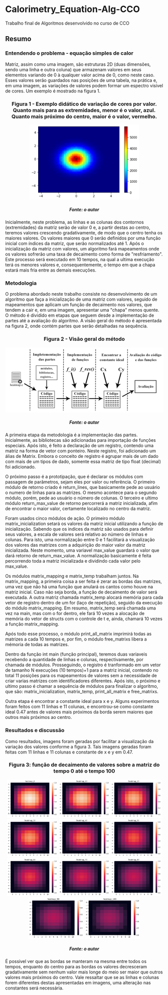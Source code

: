 # Calorimetry_Equation-Alg-CCO
Trabalho final de Algoritmos desenvolvido no curso de CCO
## Resumo
### Entendendo o problema - equação simples de calor
Matriz, assim como uma imagem, são estruturas 2D (duas dimensões, sendo uma linha e outra coluna) que armazenam valores em seus elementos variando de 0 à qualquer valor acima de 0, como neste caso.
Esses valores serão guardados nas posições de uma tabela, na prática e, em uma imagem, as variações de valores podem formar um espectro visível de cores. 
Um exemplo é mostrado na figura 1.

<div align="center">
    <h3>Figura 1 - Exemplo didático de variação de cores por valor. Quanto mais para as extremidades, menor é o valor, azul. Quanto mais próximo do centro, maior é o valor, vermelho.</h3>
    <img src ="img/heatmap.png" width="350px"></img>
    <h5>Fonte: o autor</h5>
</div>

Inicialmente, neste problema, as linhas e as colunas dos contornos (extremidades) da matriz serão de valor 0 e, a partir destas ao centro, teremos valores crescendo gradativamente, de modo que o centro tenha os maiores valores. Os valores maiores que 0 serão definidos por uma função inicial com índices da matriz, que serão normalizados até 1. 
Após o inicialização da matriz com valores, um algoritmo fará mapeamentos onde os valores sofrerão uma taxa de decaimento como forma de "resfriamento". Este processo será executado em 10 tempos, na qual a ultima execução terá os menores valores e, consequentemente, o tempo em que a chapa estará mais fria entre as demais execuções.       

### Metodologia

O problema abordado neste trabalho consiste no desenvolvimento de um algoritmo que faça a inicialização de uma matriz com valores, seguido de mapeamentos que aplicam um função de decaimento nos valores, que tendem a cair e, em uma imagem, apresentar uma "chapa" menos quente.
O método é dividido em etapas que seguem desde a implementação de partes até a avaliação do algoritmo. A visão geral do método é apresentada na figura 2, onde contém partes que serão detalhadas na sequência.  

<div align="center">
    <h3>Figura 2 - Visão geral do método</h3>
    <img src ="img/método.png" width="650px"></img>
    <h5>Fonte: o autor</h5>
</div>

A primeira etapa da metodologia é a implementação das partes. Inicialmente, as bibliotecas são adicionadas para importação de funções especiais.
Após isto, é feito a declaração de um registro, contendo uma matriz na forma de vetor com ponteiro. Neste registro, foi adicionado um álias de Matrix. Embora o conceito de registro é agrupar mais de um dado com mais de um tipos de dado, somente essa matriz de tipo float (decimal) foi adicionado.

O próximo passo é a prototipação, que é declarar os módulos com passagem de parâmetros, sejam eles por valor ou referência.
O primeiro módulo de retorno criado é return_lines, que basicamente pede ao usuário o numero de linhas para as matrizes. O mesmo acontece para o segundo módulo, porém, pede ao usuário o número de colunas. O terceiro e ultimo módulo return_max_value de retorno percorrerá a matriz inicializada, afim de encontrar o maior valor, certamente localizado no centro da matriz.

Foram usados cinco módulos de ação. O primeiro módulo matrix_inicialization setará os valores da matriz inicial utilizando a função de inicialização. Sabendo que os indices da matriz são usados para definir seus valores, a escala de valores será relativo ao número de linhas e colunas. Para isto, uma normalização entre 0 e 1 facilitará a visualização dos valores das matrizes com a adquirição do maior valor da matriz inicializada. Neste momento, uma variavel max_value guardará o valor que dará retorno de return_max_value. A normalização basicamente é feita percorrendo toda a matriz inicializada e dividindo cada valor pelo max_value.

Os módulos matrix_mapping e matrix_temp trabalham juntos. Na matrix_mapping, a primeira coisa a ser feita é zerar as bordas das matrizes, uma vez que não há uma função que anulará os cantos como houve na matriz inicial. Caso não seja borda, a função de decaimento de valor será executada. A outra matriz chamada matrix_temp alocará memória para cada vetor de registro dentro de um for (laço de repetição), seguido da execução do módulo matrix_mapping. Em resumo, matrix_temp será chamada uma vez na main, mas com o for dentro, ele fará 10 vezes a alocação de memória do vetor de structs com o controle de t e, ainda, chamará 10 vezes a função matrix_mapping.

Após todo esse processo, o módulo print_all_matrix imprimirá todas as matrizes a cada 10 tempos e, por fim, o módulo free_matrixs libera a mémoria de todas as matrizes.

Dentro da função int main (função principal), teremos duas variaveis recebendo a quantidade de linhas e colunas, respectivamente, por chamada de módulos. Prosseguindo, o registro é tranformado em um vetor de tamanho N execuções (10 tempos)+1 para a matriz inicial, contendo no total 11 posições para os mapeamentos de valores sem a necessidade de criar varias matrizes com identificadores diferentes.
Após isto, o próximo e ultimo passo é chamar a sequência de módulos para finalizar o algoritmo, que são: matrix_inicialization, matrix_temp, print_all_matrix e free_matrixs.   

Outra etapa é encontrar a constante ideal para x e y. Alguns experimentos foram feitos com 11 linhas e 11 colunas, e encontrou-se como constante ideal 0.47 antes de valores mais próximos da borda serem maiores que outros mais próximos ao centro.

### Resultados e discussão
Como resultados, imagens foram geradas por facilitar a visualização da variação dos valores conforme a figura 3. Tais imagens geradas foram feitas com 11 linhas e 11 colunas e constante de x e y em 0.47. 

<div width="100%" align="center">
    <h3>Figura 3: função de decaimento de valores sobre a matriz do tempo 0 até o tempo 100</h3>
    <div width="100%" align="center">
        <img src="img/heatmaps/heatmap_0.png" width="32%">
        <img src="img/heatmaps/heatmap_10.png" width="32%">
        <img src="img/heatmaps/heatmap_20.png" width="32%">
    </div>   
    <div width="100%" align="center">
        <img src="img/heatmaps/heatmap_30.png" width="32%">
        <img src="img/heatmaps/heatmap_40.png" width="32%">
        <img src="img/heatmaps/heatmap_50.png" width="32%">
    </div> 
    <div width="100%" align="center">
        <img src="img/heatmaps/heatmap_60.png" width="32%">
        <img src="img/heatmaps/heatmap_70.png" width="32%">
        <img src="img/heatmaps/heatmap_80.png" width="32%">
    </div> 
    <div width="100%" align="center">
        <img src="img/heatmaps/heatmap_90.png" width="35%">
        <img src="img/heatmaps/heatmap_100.png" width="35%">
    </div> 
    <h5>Fonte: o autor</h5>
</div>

É possivel ver que as bordas se manteram na mesma entre todos os tempos, enquanto do centro para as bordas os valores decresceram gradativamente sem nenhum valor mais longe do meio ser maior que outros valores mais próximos do centro. Vale ressaltar que se as linhas e colunas forem diferentes destas apresentadas em imagens, uma alteração nas constantes será necessária.   
